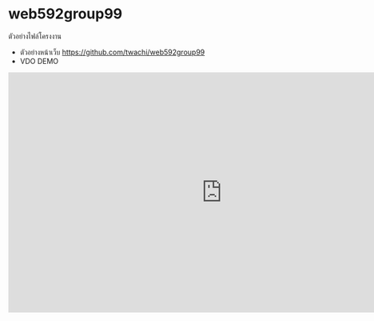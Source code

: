 # web592group99
ตัวอย่างไฟล์โครงงาน  

- ตัวอย่างหน้าเว็บ https://github.com/twachi/web592group99
- VDO DEMO
<iframe width="853" height="480" src="https://www.youtube.com/embed/UyTUX-fTFyY" frameborder="0" allowfullscreen></iframe>
